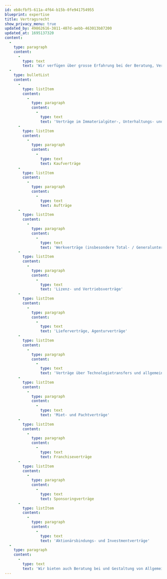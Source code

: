 ```yaml
---
id: eb8cfbf5-611a-4f64-b15b-0fe941754955
blueprint: expertise
title: Vertragsrecht
show_privacy_menu: true
updated_by: 49862616-3811-407d-aebb-463013b87200
updated_at: 1695137320
content:
  -
    type: paragraph
    content:
      -
        type: text
        text: 'Wir verfügen über grosse Erfahrung bei der Beratung, Verhandlung und Gestaltung von sämtlichen wirtschaftlich relevanten Vertragsarten wie insbesondere:'
  -
    type: bulletList
    content:
      -
        type: listItem
        content:
          -
            type: paragraph
            content:
              -
                type: text
                text: 'Verträge im Immaterialgüter-, Unterhaltungs- und Kunstrecht'
      -
        type: listItem
        content:
          -
            type: paragraph
            content:
              -
                type: text
                text: Kaufverträge
      -
        type: listItem
        content:
          -
            type: paragraph
            content:
              -
                type: text
                text: Aufträge
      -
        type: listItem
        content:
          -
            type: paragraph
            content:
              -
                type: text
                text: 'Werkverträge (insbesondere Total- / Generalunternehmer-Werkverträge und sonstige das Bauwesen betreffende Verträge)'
      -
        type: listItem
        content:
          -
            type: paragraph
            content:
              -
                type: text
                text: 'Lizenz- und Vertriebsverträge'
      -
        type: listItem
        content:
          -
            type: paragraph
            content:
              -
                type: text
                text: 'Lieferverträge, Agenturverträge'
      -
        type: listItem
        content:
          -
            type: paragraph
            content:
              -
                type: text
                text: 'Verträge über Technologietransfers und allgemein im Bereich des Informationstechnologierechts'
      -
        type: listItem
        content:
          -
            type: paragraph
            content:
              -
                type: text
                text: 'Miet- und Pachtverträge'
      -
        type: listItem
        content:
          -
            type: paragraph
            content:
              -
                type: text
                text: Franchiseverträge
      -
        type: listItem
        content:
          -
            type: paragraph
            content:
              -
                type: text
                text: Sponsoringverträge
      -
        type: listItem
        content:
          -
            type: paragraph
            content:
              -
                type: text
                text: 'Aktionärsbindungs- und Investmentverträge'
  -
    type: paragraph
    content:
      -
        type: text
        text: 'Wir bieten auch Beratung bei und Gestaltung von Allgemeinen Geschäftsbedingungen (AGB) sowie von auf die Bedürfnisse der Klientschaft zugeschnittenen Standardverträgen'
---
```

